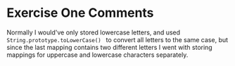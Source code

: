 # Exercise One Comments
Normally I would've only stored lowercase letters, and used `String.prototype.toLowerCase()
` to convert all letters to the same case, but since the last mapping contains two different letters I went with storing mappings for uppercase and lowercase characters separately.
